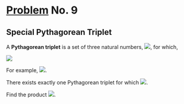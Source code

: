 # [Problem](https://projecteuler.net/problem=9) No. 9

## Special Pythagorean Triplet

A **Pythagorean triplet** is a set of three natural numbers, <img style="background-color:white;" src="https://render.githubusercontent.com/render/math?math=\large a < b < c">, for which,

<img style="background-color:white;" src="https://render.githubusercontent.com/render/math?math=\large a^2 %2B b^2 = c^2">

For example, <img style="background-color:white;" src="https://render.githubusercontent.com/render/math?math=\large 3^2 %2B 4^2 = 9 %2B 16 = 25 = 5^2">.

There exists exactly one Pythagorean triplet for which <img style="background-color:white;" src="https://render.githubusercontent.com/render/math?math=\large a %2B b %2B c = 1000">.

Find the product <img style="background-color:white;" src="https://render.githubusercontent.com/render/math?math=\large abc">.
